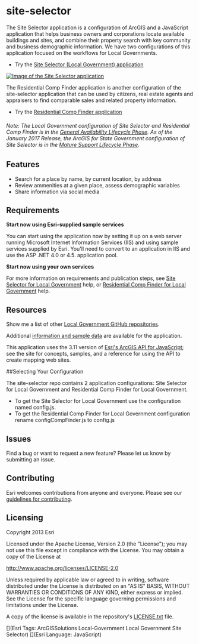 site-selector
==============

The Site Selector application is a configuration of ArcGIS and a JavaScript application that helps business owners and corporations locate available buildings and sites, and combine their property search with key community and business demographic information. We have two configurations of this application focused on the workflows for Local Governments.

* Try the [Site Selector (Local Government) application](http://links.esri.com/localgovernment/tryit/SiteSelector)

[![Image of the Site Selector application](site-selector.png "Site Selector application")](http://links.esri.com/localgovernment/tryit/SiteSelector)

The Residential Comp Finder application is another configuration of the site-selector application that can be used by citizens, real estate agents and appraisers to find comparable sales and related property information.

* Try the [Residential Comp Finder application](http://links.esri.com/localgovernment/tryit/ResidentialCompFinder/)

###### Note: The Local Government configuration of Site Selector and Residential Comp Finder is in the [General Availability Lifecycle Phase](http://links.esri.com/Support/ProductLifeCycle). As of the January 2017 Release, the ArcGIS for State Government configuration of Site Selector is in the [Mature Support Lifecycle Phase](http://links.esri.com/Support/ProductLifeCycle).

## Features

* Search for a place by name, by current location, by address
* Review ammenities at a given place, assess demographic  variables
* Share information via social media

## Requirements

**Start now using Esri-supplied sample services**

You can start using the application now by setting it up on a web server running Microsoft Internet Information Services (IIS) and using sample services supplied by Esri.
You'll need to convert to an application in IIS and use the ASP .NET 4.0 or 4.5. application pool.

**Start now using your own services**

For more information on requirements and publication steps, see [Site Selector for Local Government](http://links.esri.com/localgovernment/help/SiteSelector) help, or [Residential Comp Finder for Local Government](http://links.esri.com/localgovernment/help/ResidentialCompFinder) help.

## Resources

Show me a list of other [Local Government GitHub repositories](http://esri.github.io/#Local-Government).

Additional [information and sample data](http://links.esri.com/localgovernment/help/SiteSelector)
are available for the application.

This application uses the 3.11 version of
[Esri's ArcGIS API for JavaScript](http://help.arcgis.com/en/webapi/javascript/arcgis/);
see the site for concepts, samples, and a reference for using the API to create mapping web sites.

##Selecting Your Configuration

The site-selector repo contains 2 application configurations: Site Selector for Local Government and Residential Comp Finder for Local Government.

* To get the Site Selector for Local Government use the configuration named config.js.
* To get the Residential Comp Finder for Local Government configuration rename configCompFinder.js to config.js

## Issues

Find a bug or want to request a new feature?  Please let us know by submitting an issue.

## Contributing

Esri welcomes contributions from anyone and everyone.
Please see our [guidelines for contributing](https://github.com/esri/contributing).

## Licensing

Copyright 2013 Esri

Licensed under the Apache License, Version 2.0 (the "License");
you may not use this file except in compliance with the License.
You may obtain a copy of the License at

   http://www.apache.org/licenses/LICENSE-2.0

Unless required by applicable law or agreed to in writing, software
distributed under the License is distributed on an "AS IS" BASIS,
WITHOUT WARRANTIES OR CONDITIONS OF ANY KIND, either express or implied.
See the License for the specific language governing permissions and
limitations under the License.

A copy of the license is available in the repository's
[LICENSE.txt](https://raw.github.com/Esri/site-selector/master/LICENSE.txt) file.

[](Esri Tags: ArcGISSolutions Local-Government Local Government Site Selector)
[](Esri Language: JavaScript)

